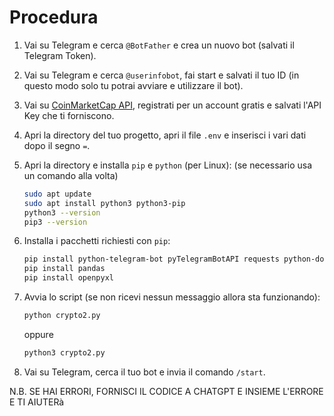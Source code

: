 # Procedura

1. Vai su Telegram e cerca `@BotFather` e crea un nuovo bot (salvati il Telegram Token).
2. Vai su Telegram e cerca `@userinfobot`, fai start e salvati il tuo ID (in questo modo solo tu potrai avviare e utilizzare il bot).
3. Vai su [CoinMarketCap API](https://coinmarketcap.com/api/pricing/), registrati per un account gratis e salvati l'API Key che ti forniscono.
4. Apri la directory del tuo progetto, apri il file `.env` e inserisci i vari dati dopo il segno `=`.
5. Apri la directory e installa `pip` e `python` (per Linux): (se necessario usa un comando alla volta)

    ```sh
    sudo apt update
    sudo apt install python3 python3-pip
    python3 --version
    pip3 --version
    ```

6. Installa i pacchetti richiesti con `pip`:

    ```sh
    pip install python-telegram-bot pyTelegramBotAPI requests python-dotenv APScheduler
    pip install pandas
    pip install openpyxl
    ```

7. Avvia lo script (se non ricevi nessun messaggio allora sta funzionando):

    ```sh
    python crypto2.py
    ```

    oppure

    ```sh
    python3 crypto2.py
    ```

8. Vai su Telegram, cerca il tuo bot e invia il comando `/start`.

N.B. SE HAI ERRORI, FORNISCI IL CODICE A CHATGPT E INSIEME L'ERRORE E TI AIUTERà
